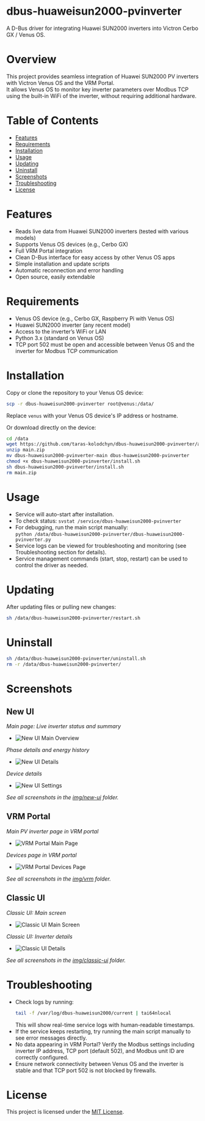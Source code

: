 # dbus-huaweisun2000-pvinverter

A D-Bus driver for integrating Huawei SUN2000 inverters into Victron Cerbo GX / Venus OS.

# Overview

This project provides seamless integration of Huawei SUN2000 PV inverters with Victron Venus OS and the VRM Portal.  
It allows Venus OS to monitor key inverter parameters over Modbus TCP using the built-in WiFi of the inverter, without requiring additional hardware.

# Table of Contents

- [Features](#features)  
- [Requirements](#requirements)  
- [Installation](#installation)  
- [Usage](#usage)  
- [Updating](#updating)  
- [Uninstall](#uninstall)  
- [Screenshots](#screenshots)  
- [Troubleshooting](#troubleshooting)  
- [License](#license)  

# Features

- Reads live data from Huawei SUN2000 inverters (tested with various models)  
- Supports Venus OS devices (e.g., Cerbo GX)  
- Full VRM Portal integration  
- Clean D-Bus interface for easy access by other Venus OS apps  
- Simple installation and update scripts  
- Automatic reconnection and error handling  
- Open source, easily extendable  

# Requirements

- Venus OS device (e.g., Cerbo GX, Raspberry Pi with Venus OS)  
- Huawei SUN2000 inverter (any recent model)  
- Access to the inverter’s WiFi or LAN  
- Python 3.x (standard on Venus OS)  
- TCP port 502 must be open and accessible between Venus OS and the inverter for Modbus TCP communication  

# Installation

Copy or clone the repository to your Venus OS device:  

```bash
scp -r dbus-huaweisun2000-pvinverter root@venus:/data/
```

Replace `venus` with your Venus OS device's IP address or hostname.  

Or download directly on the device:  

```bash
cd /data
wget https://github.com/taras-kolodchyn/dbus-huaweisun2000-pvinverter/archive/refs/heads/main.zip
unzip main.zip
mv dbus-huaweisun2000-pvinverter-main dbus-huaweisun2000-pvinverter
chmod +x dbus-huaweisun2000-pvinverter/install.sh
sh dbus-huaweisun2000-pvinverter/install.sh
rm main.zip
```

# Usage

- Service will auto-start after installation.  
- To check status: `svstat /service/dbus-huaweisun2000-pvinverter`  
- For debugging, run the main script manually:  
  `python /data/dbus-huaweisun2000-pvinverter/dbus-huaweisun2000-pvinverter.py`  
- Service logs can be viewed for troubleshooting and monitoring (see Troubleshooting section for details).  
- Service management commands (start, stop, restart) can be used to control the driver as needed.  

# Updating

After updating files or pulling new changes:  

```bash
sh /data/dbus-huaweisun2000-pvinverter/restart.sh
```

# Uninstall

```bash
sh /data/dbus-huaweisun2000-pvinverter/uninstall.sh
rm -r /data/dbus-huaweisun2000-pvinverter/
```

# Screenshots

## New UI

_Main page: Live inverter status and summary_  
- ![New UI Main Overview](img/new-ui/main-ui-1.png "New UI Main Overview")

_Phase details and energy history_  
- ![New UI Details](img/new-ui/main-ui-2.png "New UI Phase Details and Energy History")

_Device details_  
- ![New UI Settings](img/new-ui/main-ui-3.png "New UI Device Settings")  

*See all screenshots in the [img/new-ui](img/new-ui/) folder.*

## VRM Portal

_Main PV inverter page in VRM portal_  
- ![VRM Portal Main Page](img/vrm/vrm-01.png "VRM Portal Main PV Inverter Page")

_Devices page in VRM portal_  
- ![VRM Portal Devices Page](img/vrm/vrm-02.png "VRM Portal Devices Page")

*See all screenshots in the [img/vrm](img/vrm/) folder.*

## Classic UI

_Classic UI: Main screen_  
- ![Classic UI Main Screen](img/classic-ui/classic-ui-1.png "Classic UI Main Screen")  

_Classic UI: Inverter details_  
- ![Classic UI Details](img/classic-ui/classic-ui-2.png "Classic UI Inverter Details")  

*See all screenshots in the [img/classic-ui](img/classic-ui/) folder.*

# Troubleshooting

- Check logs by running:  
  ```bash
  tail -f /var/log/dbus-huaweisun2000/current | tai64nlocal
  ```  
  This will show real-time service logs with human-readable timestamps.  
- If the service keeps restarting, try running the main script manually to see error messages directly.  
- No data appearing in VRM Portal? Verify the Modbus settings including inverter IP address, TCP port (default 502), and Modbus unit ID are correctly configured.  
- Ensure network connectivity between Venus OS and the inverter is stable and that TCP port 502 is not blocked by firewalls.  

# License

This project is licensed under the [MIT License](LICENSE).
